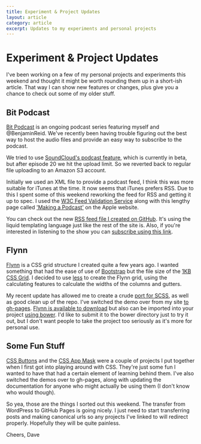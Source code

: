 ```yaml
---
title: Experiment & Project Updates
layout: article
category: article
excerpt: Updates to my experiments and personal projects
---
```


# Experiment & Project Updates

I've been working on a few of my personal projects and experiments this weekend and thought it might be worth rounding them up in a short-ish article. That way I can show new features or changes, plus give you a chance to check out some of my older stuff.

## Bit Podcast

[Bit Podcast](http://bitpodcast.com/) is an ongoing podcast series featuring myself and @BenjaminReid. We've recently been having trouble figuring out the best way to host the audio files and provide an easy way to subscribe to the podcast.

We tried to use [SoundCloud's podcast feature](http://help.soundcloud.com/customer/portal/articles/1209292-can-i-podcast-with-soundcloud-), which is currently in beta, but after episode 20 we hit the upload limit. So we reverted back to regular file uploading to an Amazon S3 account.

Initially we used an XML file to provide a podcast feed, I think this was more suitable for iTunes at the time. It now seems that iTunes prefers RSS. Due to this I spent some of this weekend reworking the feed for RSS and getting it up to spec. I used the [W3C Feed Validation Service](http://validator.w3.org/feed/) along with this lengthy page called ['Making a Podcast'](https://www.apple.com/uk/itunes/podcasts/specs.html) on the Apple website.

You can check out the new [RSS feed file I created on GitHub](https://github.com/nouveller/bitpodcast.com/blob/gh-pages/podcast.rss). It's using the liquid templating language just like the rest of the site is. Also, if you're interested in listening to the show you can [subscribe using this link](https://bitpodcast.com/podcast.rss).

## Flynn

[Flynn](http://daviddarnes.github.io/flynn/) is a CSS grid structure I created quite a few years ago. I wanted something that had the ease of use of [Bootstrap](http://getbootstrap.com/) but the file size of the [1KB CSS Grid](http://heygrady.com/blog/2011/02/17/using-sass-with-the-1kb-grid-system/). I decided to use [less](http://lesscss.org/) to create the Flynn grid, using the calculating features to calculate the widths of the columns and gutters.

My recent update has allowed me to create a crude [port for SCSS](https://github.com/daviddarnes/flynn/blob/master/grid/grid.scss), as well as good clean up of the repo. I've switched the demo over from my site [to gh-pages](http://daviddarnes.github.io/flynn/). [Flynn is available to download](https://github.com/daviddarnes/flynn) but also can be imported into your project [using bower](https://github.com/daviddarnes/flynn#usage). I'd like to submit it to the bower directory just to try it out, but I don't want people to take the project too seriously as it's more for personal use.

## Some Fun Stuff

[CSS Buttons](http://daviddarnes.github.io/css-buttons/) and the [CSS App Mask](https://github.com/daviddarnes/css-app-mask) were a couple of projects I put together when I first got into playing around with CSS. They're just some fun I wanted to have that had a certain element of learning behind them. I've also switched the demos over to gh-pages, along with updating the documentation for anyone who might actually be using them (I don't know who would though).

So yea, those are the things I sorted out this weekend. The transfer from WordPress to GitHub Pages is going nicely. I just need to start transferring posts and making canonical urls so any projects I've linked to will redirect properly. Hopefully they will be quite painless.

Cheers, Dave
